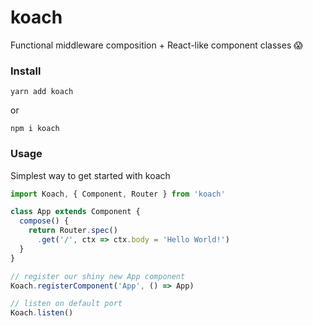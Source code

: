 # koach
Functional middleware composition + React-like component classes 😱


### Install
```
yarn add koach
```
or
```
npm i koach
```

### Usage
Simplest way to get started with koach

```javascript
import Koach, { Component, Router } from 'koach'

class App extends Component {
  compose() {
    return Router.spec()
      .get('/', ctx => ctx.body = 'Hello World!')
  }
}

// register our shiny new App component
Koach.registerComponent('App', () => App)

// listen on default port
Koach.listen()
```
